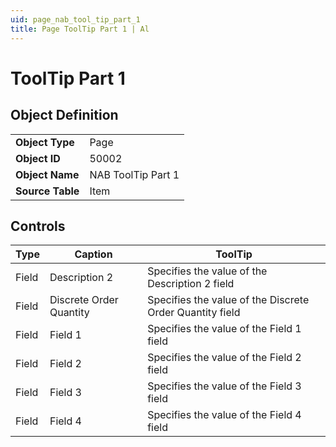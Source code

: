 ```yaml
---
uid: page_nab_tool_tip_part_1
title: Page ToolTip Part 1 | Al
---
```

# ToolTip Part 1

## Object Definition

<table>
<tr><td><b>Object Type</b></td><td>Page</td></tr>
<tr><td><b>Object ID</b></td><td>50002</td></tr>
<tr><td><b>Object Name</b></td><td>NAB ToolTip Part 1</td></tr>
<tr><td><b>Source Table</b></td><td>Item</td></tr>
</table>

## Controls

| Type | Caption | ToolTip |
| ---- | ------- | ----------- |
| Field | Description 2 | Specifies the value of the Description 2 field |
| Field | Discrete Order Quantity | Specifies the value of the Discrete Order Quantity field |
| Field | Field 1 | Specifies the value of the Field 1 field |
| Field | Field 2 | Specifies the value of the Field 2 field |
| Field | Field 3 | Specifies the value of the Field 3 field |
| Field | Field 4 | Specifies the value of the Field 4 field |
